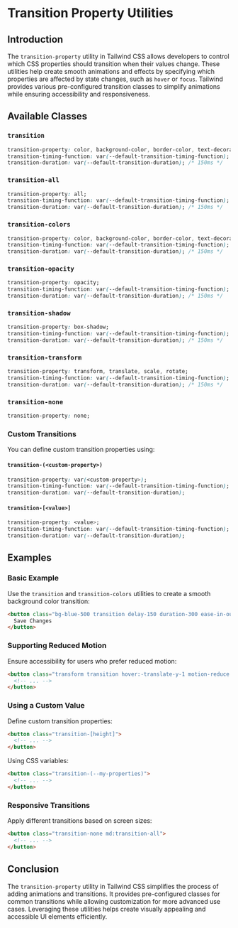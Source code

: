 # Transition Property Utilities

## Introduction
The `transition-property` utility in Tailwind CSS allows developers to control which CSS properties should transition when their values change. These utilities help create smooth animations and effects by specifying which properties are affected by state changes, such as `hover` or `focus`. Tailwind provides various pre-configured transition classes to simplify animations while ensuring accessibility and responsiveness.

## Available Classes

### `transition`
```css
transition-property: color, background-color, border-color, text-decoration-color, fill, stroke, --tw-gradient-from, --tw-gradient-via, --tw-gradient-to, opacity, box-shadow, transform, translate, scale, rotate, filter, -webkit-backdrop-filter, backdrop-filter;
transition-timing-function: var(--default-transition-timing-function); /* cubic-bezier(0.4, 0, 0.2, 1) */
transition-duration: var(--default-transition-duration); /* 150ms */
```

### `transition-all`
```css
transition-property: all;
transition-timing-function: var(--default-transition-timing-function); /* cubic-bezier(0.4, 0, 0.2, 1) */
transition-duration: var(--default-transition-duration); /* 150ms */
```

### `transition-colors`
```css
transition-property: color, background-color, border-color, text-decoration-color, fill, stroke, --tw-gradient-from, --tw-gradient-via, --tw-gradient-to;
transition-timing-function: var(--default-transition-timing-function); /* cubic-bezier(0.4, 0, 0.2, 1) */
transition-duration: var(--default-transition-duration); /* 150ms */
```

### `transition-opacity`
```css
transition-property: opacity;
transition-timing-function: var(--default-transition-timing-function); /* cubic-bezier(0.4, 0, 0.2, 1) */
transition-duration: var(--default-transition-duration); /* 150ms */
```

### `transition-shadow`
```css
transition-property: box-shadow;
transition-timing-function: var(--default-transition-timing-function); /* cubic-bezier(0.4, 0, 0.2, 1) */
transition-duration: var(--default-transition-duration); /* 150ms */
```

### `transition-transform`
```css
transition-property: transform, translate, scale, rotate;
transition-timing-function: var(--default-transition-timing-function); /* cubic-bezier(0.4, 0, 0.2, 1) */
transition-duration: var(--default-transition-duration); /* 150ms */
```

### `transition-none`
```css
transition-property: none;
```

### Custom Transitions
You can define custom transition properties using:

#### `transition-(<custom-property>)`
```css
transition-property: var(<custom-property>);
transition-timing-function: var(--default-transition-timing-function);
transition-duration: var(--default-transition-duration);
```

#### `transition-[<value>]`
```css
transition-property: <value>;
transition-timing-function: var(--default-transition-timing-function);
transition-duration: var(--default-transition-duration);
```

## Examples

### Basic Example
Use the `transition` and `transition-colors` utilities to create a smooth background color transition:
```html
<button class="bg-blue-500 transition delay-150 duration-300 ease-in-out hover:-translate-y-1 hover:scale-110 hover:bg-indigo-500">
  Save Changes
</button>
```

### Supporting Reduced Motion
Ensure accessibility for users who prefer reduced motion:
```html
<button class="transform transition hover:-translate-y-1 motion-reduce:transition-none motion-reduce:hover:transform-none">
  <!-- ... -->
</button>
```

### Using a Custom Value
Define custom transition properties:
```html
<button class="transition-[height]">
  <!-- ... -->
</button>
```
Using CSS variables:
```html
<button class="transition-(--my-properties)">
  <!-- ... -->
</button>
```

### Responsive Transitions
Apply different transitions based on screen sizes:
```html
<button class="transition-none md:transition-all">
  <!-- ... -->
</button>
```

## Conclusion
The `transition-property` utility in Tailwind CSS simplifies the process of adding animations and transitions. It provides pre-configured classes for common transitions while allowing customization for more advanced use cases. Leveraging these utilities helps create visually appealing and accessible UI elements efficiently.

